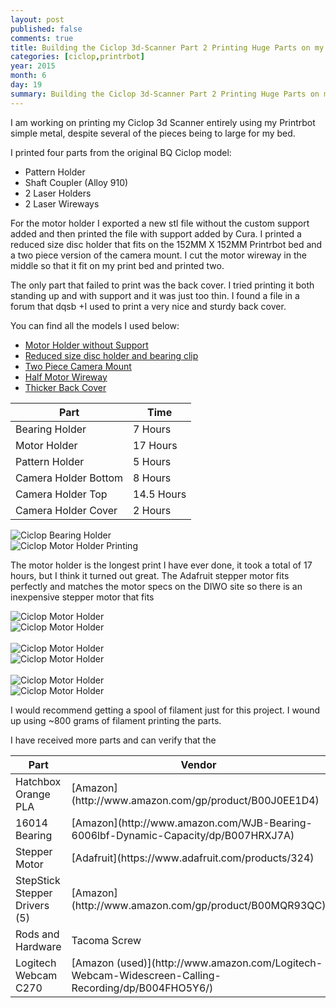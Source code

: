```yaml
---
layout: post
published: false
comments: true
title: Building the Ciclop 3d-Scanner Part 2 Printing Huge Parts on my Little Printrbot
categories: [ciclop,printrbot]
year: 2015
month: 6
day: 19
summary: Building the Ciclop 3d-Scanner Part 2 Printing Huge Parts on my Little Printrbot
---
```


I am working on printing my Ciclop 3d Scanner entirely using my Printrbot simple metal, despite several of the pieces being to large for my bed.

I printed four parts from the original BQ Ciclop model:

+ Pattern Holder
+ Shaft Coupler (Alloy 910)
+ 2 Laser Holders
+ 2 Laser Wireways

For the motor holder I exported a new stl file without the custom support added and then printed the file with support added by Cura.  I printed a reduced size disc holder that fits on the 152MM X 152MM Printrbot bed and a two piece version of the camera mount. I cut the motor wireway in the middle so that it fit on my print bed and printed two.

The only part that failed to print was the back cover.  I tried printing it both standing up and with support and it was just too thin. I found a file in a forum that dqsb +I used to print a very nice and sturdy back cover.

You can find all the models I used below:

+ [Motor Holder without Support](http://www.thingiverse.com/thing:890550)
+ [Reduced size disc holder and bearing clip](http://www.thingiverse.com/thing:736815)
+ [Two Piece Camera Mount](http://www.thingiverse.com/thing:818433)
+ [Half Motor Wireway](http://www.thingiverse.com/thing:892354)
+ [Thicker Back Cover](http://www.thingiverse.com/thing:891835)


<div class="table-responsive">
  <table class="table">
    <thead>
      <tr>
        <th>Part</th>
        <th>Time</th>
      </tr>
    </thead>
    <tbody>
      <tr>
        <td>Bearing Holder</td>
        <td>7 Hours</td>
      </tr>
      <tr>
        <td>Motor Holder</td>
        <td>17 Hours</td>
      </tr>
      <tr>
        <td>Pattern Holder</td>
        <td>5 Hours</td>
      </tr>
      <tr>
        <td>Camera Holder Bottom</td>
        <td>8 Hours</td>
      </tr>
      <tr>
        <td>Camera Holder Top</td>
        <td>14.5 Hours</td>
      </tr>
      <tr>
        <td>Camera Holder Cover</td>
        <td>2 Hours</td>
      </tr>
    </tbody>
  </table>
</div>

<div class="row">
  <div class="col-md-6">
    <img alt="Ciclop Bearing Holder" src="http://garthvh.com/assets/img/ciclop/ciclop_bearing_holder.jpg" class="img-responsive img-rounded" />
  </div>
  <div class="col-md-6">
    <img alt="Ciclop Motor Holder Printing" src="http://garthvh.com/assets/img/ciclop/ciclop_motor_holder_printing.jpg" class="img-responsive img-rounded" />
  </div>
</div>

The motor holder is the longest print I have ever done, it took a total of 17 hours, but I think it turned out great. The Adafruit stepper motor fits perfectly and matches the motor specs on the DIWO site so there is an inexpensive stepper motor that fits

<div class="row">
  <div class="col-md-6">
    <img alt="Ciclop Motor Holder" src="http://garthvh.com/assets/img/ciclop/ciclop_motor_holder_1.jpg" class="img-responsive img-rounded" />
  </div>
  <div class="col-md-6">
    <img alt="Ciclop Motor Holder" src="http://garthvh.com/assets/img/ciclop/ciclop_motor_holder_2.jpg" class="img-responsive img-rounded" />
  </div>
</div>
<br/>
<div class="row">
  <div class="col-md-6">
    <img alt="Ciclop Motor Holder" src="http://garthvh.com/assets/img/ciclop/ciclop_motor_holder_3.jpg" class="img-responsive img-rounded" />
  </div>
  <div class="col-md-6">
    <img alt="Ciclop Motor Holder" src="http://garthvh.com/assets/img/ciclop/ciclop_motor_holder_with_motor_2.jpg" class="img-responsive img-rounded" />
  </div>
</div>
<br/>
<div class="row">
  <div class="col-md-6">
    <img alt="Ciclop Motor Holder" src="http://garthvh.com/assets/img/ciclop/ciclop_motor_holder_with_motor_1.jpg" class="img-responsive img-rounded" />
  </div>
  <div class="col-md-6">
    <img alt="Ciclop Motor Holder" src="http://garthvh.com/assets/img/ciclop/ciclop_motor_holder_with_motor_3.jpg" class="img-responsive img-rounded" />
  </div>
</div>

I would recommend getting a spool of filament just for this project.  I wound up using ~800 grams of filament printing the parts.

I have received more parts and can verify that the

<div class="table-responsive">
  <table class="table">
    <thead>
      <tr>
        <th>Part</th>
        <th>Vendor</th>
        <th>Cost</th>
      </tr>
    </thead>
    <tbody>
      <tr>
        <td>Hatchbox Orange PLA</td>
        <td>[Amazon](http://www.amazon.com/gp/product/B00J0EE1D4)</td>
        <td class="text-left">$21.90</td>
      </tr>
      <tr>
        <td>16014 Bearing</td>
        <td>[Amazon](http://www.amazon.com/WJB-Bearing-6006lbf-Dynamic-Capacity/dp/B007HRXJ7A)</td>
        <td class="text-left">$19.70</td>
      </tr>
      <tr>
        <td>Stepper Motor</td>
        <td>[Adafruit](https://www.adafruit.com/products/324)</td>
        <td class="text-left">$14.00</td>
      </tr>
      <tr>
        <td>StepStick Stepper Drivers (5)</td>
        <td>[Amazon](http://www.amazon.com/gp/product/B00MQR93QC)</td>
        <td class="text-left">$9.25</td>
      </tr>
      <tr>
        <td>Rods and Hardware</td>
        <td>Tacoma Screw</td>
        <td class="text-left">$53.27</td>
      </tr>
      <tr>
        <td>Logitech Webcam C270</td>
        <td>[Amazon (used)](http://www.amazon.com/Logitech-Webcam-Widescreen-Calling-Recording/dp/B004FHO5Y6/)</td>
        <td class="text-left">$15.90</td>
      </tr>
    </tbody>
  </table>
</div>
